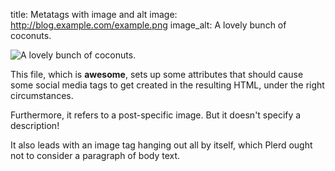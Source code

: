 title: Metatags with image and alt
image: http://blog.example.com/example.png
image_alt: A lovely bunch of coconuts.

<img src="image: http://blog.example.com/example.png" alt="A lovely bunch of coconuts." />

This file, which is **awesome**, sets up some attributes that should cause some social media tags to get created in the resulting HTML, under the right circumstances.

Furthermore, it refers to a post-specific image. But it doesn't specify a description!

It also leads with an image tag hanging out all by itself, which Plerd ought not to consider a paragraph of body text.
